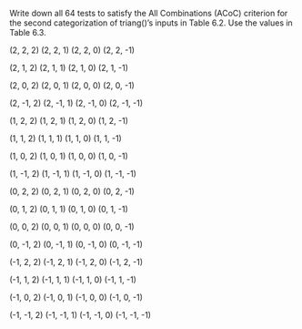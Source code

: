 Write down all 64 tests to satisfy the All Combinations (ACoC)
criterion for the second categorization of triang()’s inputs in
Table 6.2. Use the values in Table 6.3.

(2, 2, 2) (2, 2, 1) (2, 2, 0) (2, 2, -1) 

(2, 1, 2) (2, 1, 1) (2, 1, 0) (2, 1, -1) 

(2, 0, 2) (2, 0, 1) (2, 0, 0) (2, 0, -1)

(2, -1, 2) (2, -1, 1) (2, -1, 0) (2, -1, -1) 

(1, 2, 2) (1, 2, 1) (1, 2, 0) (1, 2, -1) 

(1, 1, 2) (1, 1, 1) (1, 1, 0) (1, 1, -1)

(1, 0, 2) (1, 0, 1) (1, 0, 0) (1, 0, -1) 

(1, -1, 2) (1, -1, 1) (1, -1, 0) (1, -1, -1) 

(0, 2, 2) (0, 2, 1) (0, 2, 0) (0, 2, -1)

(0, 1, 2) (0, 1, 1) (0, 1, 0) (0, 1, -1) 

(0, 0, 2) (0, 0, 1) (0, 0, 0) (0, 0, -1) 

(0, -1, 2) (0, -1, 1) (0, -1, 0) (0, -1, -1)

(-1, 2, 2) (-1, 2, 1) (-1, 2, 0) (-1, 2, -1) 

(-1, 1, 2) (-1, 1, 1) (-1, 1, 0) (-1, 1, -1) 

(-1, 0, 2) (-1, 0, 1) (-1, 0, 0) (-1, 0, -1)

(-1, -1, 2) (-1, -1, 1) (-1, -1, 0) (-1, -1, -1)
